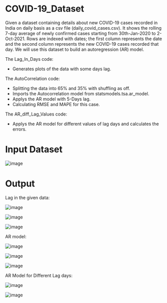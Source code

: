 # COVID-19_Dataset

Given a dataset containing details about new COVID-19 cases recorded in India on daily
basis as a csv file (daily_covid_cases.csv). It shows the rolling 7-day average of newly
confirmed cases starting from 30th-Jan-2020 to 2-Oct-2021. Rows are indexed with dates; the first
column represents the date and the second column represents the new COVID-19 cases recorded
that day. We will use this dataset to build an autoregression (AR) model.

The Lag_In_Days code:
* Generates plots of the data with some days lag.

The AutoCorrelation code:
* Splitting the data into 65% and 35% with shuffling as off.
* Imports the Autocorrelation model from statsmodels.tsa.ar_model.
* Applys the AR model with 5-Days lag.
* Calculating RMSE and MAPE for this case.

The AR_diff_Lag_Values code:
* Applys the AR model for different values of lag days and calculates the errors.

# Input Dataset

![image](https://user-images.githubusercontent.com/119813195/228895308-59ea1cd3-da5c-4a55-9c4d-7b632c6f232d.png)


# Output

Lag in the given data: 

![image](https://user-images.githubusercontent.com/119813195/228895751-778aa8b4-4eaa-4914-9475-72e3f28cf04b.png)

![image](https://user-images.githubusercontent.com/119813195/228895948-663b17b9-e4a7-4cfc-96f8-c9db501cea45.png)

![image](https://user-images.githubusercontent.com/119813195/228896030-4c76f443-66ab-4f75-93e7-52f8b72dd29c.png)


AR model:

![image](https://user-images.githubusercontent.com/119813195/228897168-afc6ea72-c21d-4617-a92f-4a45649b7425.png)

![image](https://user-images.githubusercontent.com/119813195/228897365-69a2af3d-40ff-41f0-97e9-cff85e8ac19b.png)

![image](https://user-images.githubusercontent.com/119813195/228897474-132f7e79-b13e-455f-988b-d9b7de2e5c86.png)

AR Model for Different Lag days:

![image](https://user-images.githubusercontent.com/119813195/228898054-c6198622-2326-45a0-a7c4-bcd42ecfc7a1.png)

![image](https://user-images.githubusercontent.com/119813195/228898178-2f347c32-a2c2-468d-93e1-b51134707cd1.png)
